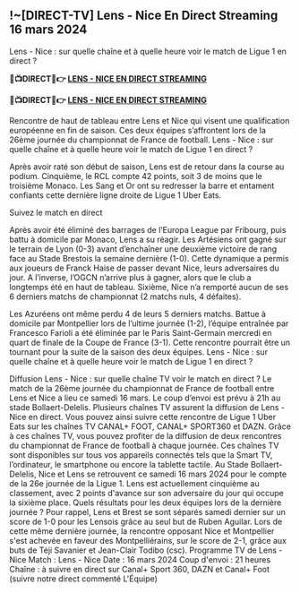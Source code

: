 <h2>!~[DIRECT-TV] Lens - Nice En Direct Streaming 16 mars 2024</h2>

Lens - Nice : sur quelle chaîne et à quelle heure voir le match de Ligue 1 en direct ?

<strong> 🔴📺DIRECT📲👉 <a href="https://onlinestreamshd.com/league1/" rel="nofollow"> LENS - NICE EN DIRECT STREAMING </a> </strong>

<strong> 🔴📺DIRECT📲👉️ <a href="https://onlinestreamshd.com/league1/" rel="nofollow"> LENS - NICE EN DIRECT STREAMING </a> </strong>

Rencontre de haut de tableau entre Lens et Nice qui visent une qualification européenne en fin de saison. Ces deux équipes s’affrontent lors de la 26ème journée du championnat de France de football. Lens - Nice : sur quelle chaîne et à quelle heure voir le match de Ligue 1 en direct ?

Après avoir raté son début de saison, Lens est de retour dans la course au podium. Cinquième, le RCL compte 42 points, soit 3 de moins que le troisième Monaco. Les Sang et Or ont su redresser la barre et entament confiants cette dernière ligne droite de Ligue 1 Uber Eats.

Suivez le match en direct

Après avoir été éliminé des barrages de l’Europa League par Fribourg, puis battu à domicile par Monaco, Lens a su réagir. Les Artésiens ont gagné sur le terrain de Lyon (0-3) avant d’enchaîner une deuxième victoire de rang face au Stade Brestois la semaine dernière (1-0). Cette dynamique a permis aux joueurs de Franck Haise de passer devant Nice, leurs adversaires du jour. A l’inverse, l’OGCN n’arrive plus à gagner, alors que le club a longtemps été en haut de tableau. Sixième, Nice n’a remporté aucun de ses 6 derniers matchs de championnat (2 matchs nuls, 4 défaites). 

Les Azuréens ont même perdu 4 de leurs 5 derniers matchs. Battue à domicile par Montpellier lors de l’ultime journée (1-2), l’équipe entraînée par Francesco Farioli a été éliminée par le Paris Saint-Germain mercredi en quart de finale de la Coupe de France (3-1). Cette rencontre pourrait être un tournant pour la suite de la saison des deux équipes. Lens - Nice : sur quelle chaîne et à quelle heure voir le match de Ligue 1 en direct ?

Diffusion Lens - Nice : sur quelle chaîne TV voir le match en direct ?
Le match de la 26ème journée du championnat de France de football entre Lens et Nice a lieu ce samedi 16 mars. Le coup d’envoi est prévu à 21h au stade Bollaert-Delelis. Plusieurs chaînes TV assurent la diffusion de Lens - Nice en direct. Vous pouvez ainsi suivre cette rencontre de Ligue 1 Uber Eats sur les chaînes TV CANAL+ FOOT, CANAL+ SPORT360 et DAZN. Grâce à ces chaînes TV, vous pouvez profiter de la diffusion de deux rencontres du championnat de France de football à chaque journée. Ces chaînes TV sont disponibles sur tous vos appareils connectés tels que la Smart TV, l’ordinateur, le smartphone ou encore la tablette tactile.
Au Stade Bollaert-Delelis, Nice et Lens se retrouvent ce samedi 16 mars 2024 pour le compte de la 26e journée de la Ligue 1. Lens est actuellement cinquième au classement, avec 2 points d'avance sur son adversaire du jour qui occupe la sixième place.
Quels résultats pour les deux équipes lors de la dernière journée ?
Pour rappel, Lens et Brest se sont séparés samedi dernier sur un score de 1-0 pour les Lensois grâce au seul but de Ruben Aguilar. Lors de cette même dernière journée, la rencontre opposant Nice et Montpellier s'est achevée en faveur des Montpelliérains, sur le score de 2-1, grâce aux buts de Téji Savanier et Jean-Clair Todibo (csc).
Programme TV de Lens - Nice
Match : Lens - Nice
Date : 16 mars 2024
Coup d'envoi : 21 heures
Chaîne : à suivre en direct sur Canal+ Sport 360, DAZN et Canal+ Foot (suivre notre direct commenté L'Équipe)
